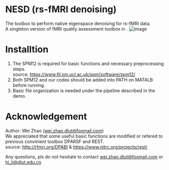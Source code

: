 # NESD (rs-fMRI denoising)
The toolbox to perform native eigenspace denoising for rs-fMRI data.  
A singleton version of fMRI quality assessment toolbox in .
![image](https://user-images.githubusercontent.com/59679583/219349261-668ee863-7b7d-400d-a600-638e9b04afec.png)

# Installtion
1) The SPM12 is required for basic functions and necessary preprocessing steps.  
   source: https://www.fil.ion.ucl.ac.uk/spm/software/spm12/  
2) Both SPM12 and our codes should be added into PATH on MATALB before running.
3) Basic file organization is needed under the pipeline described in the demo.

# Acknowledgement
Author: Wei Zhao (wei.zhao.dlut@foxmail.com)  
We appreciated that some useful basic functions are modified or refered to previous convinient toolbox DPARSF and REST.  
source: http://rfmri.org/DPABI & https://www.nitrc.org/projects/rest/  

Any questions, pls do not hesitate to contact wei.zhao.dlut@foxmail.com or hj_li@dlut.edu.cn

